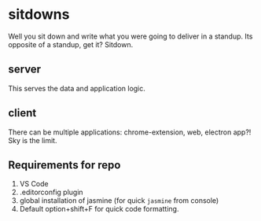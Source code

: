 # sitdowns

Well you sit down and write what you were going to deliver in a standup. Its opposite of a standup, get it? Sitdown.

## server

This serves the data and application logic.

## client

There can be multiple applications: chrome-extension, web, electron app?! Sky is the limit.



## Requirements for repo

1. VS Code
2. .editorconfig plugin
3. global installation of jasmine (for quick `jasmine` from console)
4. Default option+shift+F for quick code formatting.
